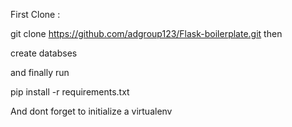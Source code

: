 First Clone :




  git clone https://github.com/adgroup123/Flask-boilerplate.git
then 



 create databses 
 
 
 
 and finally run 
 
 
pip install -r requirements.txt



And dont forget to initialize a virtualenv
